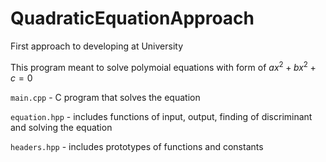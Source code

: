 # QuadraticEquationApproach
First approach to developing at University

This program meant to solve polymoial equations with form of $ax^2 + bx^2 + c = 0$

`main.cpp` - C program that solves the equation 

`equation.hpp` - includes functions of input, output, finding of discriminant and solving the equation

`headers.hpp` - includes prototypes of functions and constants
